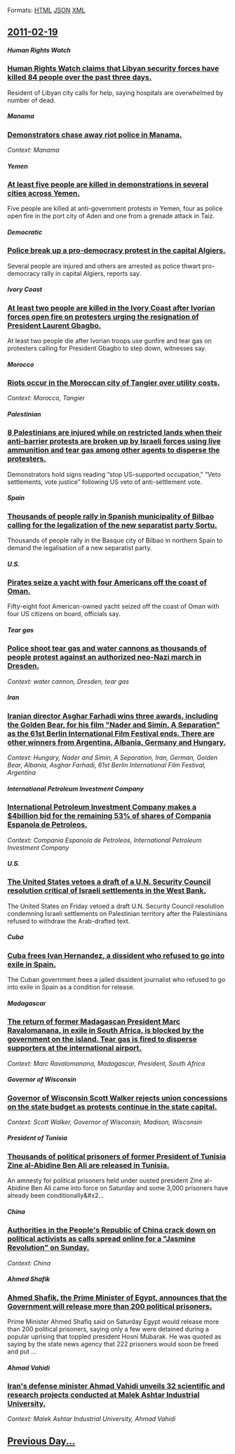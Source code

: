 
Formats: [HTML](2011/02/19/index.html)  [JSON](2011/02/19/index.json)  [XML](2011/02/19/index.xml)  

## [2011-02-19](/news/2011/02/19/index.md)

##### Human Rights Watch
### [Human Rights Watch claims that Libyan security forces have killed 84 people over the past three days. ](/news/2011/02/19/human-rights-watch-claims-that-libyan-security-forces-have-killed-84-people-over-the-past-three-days.md)
Resident of Libyan city calls for help, saying hospitals are overwhelmed by number of dead.

##### Manama
### [Demonstrators chase away riot police in Manama. ](/news/2011/02/19/demonstrators-chase-away-riot-police-in-manama.md)
_Context: Manama_

##### Yemen
### [At least five people are killed in demonstrations in several cities across Yemen. ](/news/2011/02/19/at-least-five-people-are-killed-in-demonstrations-in-several-cities-across-yemen.md)
Five people are killed at anti-government protests in Yemen, four as police open fire in the port city of Aden and one from a grenade attack in Taiz.

##### Democratic
### [Police break up a pro-democracy protest in the capital Algiers. ](/news/2011/02/19/police-break-up-a-pro-democracy-protest-in-the-capital-algiers.md)
Several people are injured and others are arrested as police thwart pro-democracy rally in capital Algiers, reports say.

##### Ivory Coast
### [At least two people are killed in the Ivory Coast after Ivorian forces open fire on protesters urging the resignation of President Laurent Gbagbo. ](/news/2011/02/19/at-least-two-people-are-killed-in-the-ivory-coast-after-ivorian-forces-open-fire-on-protesters-urging-the-resignation-of-president-laurent-g.md)
At least two people die after Ivorian troops use gunfire and tear gas on protesters calling for President Gbagbo to step down, witnesses say.

##### Morocco
### [Riots occur in the Moroccan city of Tangier over utility costs. ](/news/2011/02/19/riots-occur-in-the-moroccan-city-of-tangier-over-utility-costs.md)
_Context: Morocco, Tangier_

##### Palestinian
### [8 Palestinians are injured while on restricted lands when their anti-barrier protests are broken up by Israeli forces using live ammunition and tear gas among other agents to disperse the protesters. ](/news/2011/02/19/8-palestinians-are-injured-while-on-restricted-lands-when-their-anti-barrier-protests-are-broken-up-by-israeli-forces-using-live-ammunition.md)
Demonstrators hold signs reading “stop US-supported occupation,&quot; “Veto settlements, vote justice” following US veto of anti-settlement vote.

##### Spain
### [Thousands of people rally in Spanish municipality of Bilbao calling for the legalization of the new separatist party Sortu. ](/news/2011/02/19/thousands-of-people-rally-in-spanish-municipality-of-bilbao-calling-for-the-legalization-of-the-new-separatist-party-sortu.md)
Thousands of people rally in the Basque city of Bilbao in northern Spain to demand the legalisation of a new separatist party.

##### U.S.
### [Pirates seize a yacht with four Americans off the coast of Oman. ](/news/2011/02/19/pirates-seize-a-yacht-with-four-americans-off-the-coast-of-oman.md)
Fifty-eight foot American-owned yacht seized off the coast of Oman with four US citizens on board, officials say.

##### Tear gas
### [Police shoot tear gas and water cannons as thousands of people protest against an authorized neo-Nazi march in Dresden. ](/news/2011/02/19/police-shoot-tear-gas-and-water-cannons-as-thousands-of-people-protest-against-an-authorized-neo-nazi-march-in-dresden.md)
_Context: water cannon, Dresden, tear gas_

##### Iran
### [Iranian director Asghar Farhadi wins three awards, including the Golden Bear, for his film "Nader and Simin, A Separation" as the 61st Berlin International Film Festival ends. There are other winners from Argentina, Albania, Germany and Hungary. ](/news/2011/02/19/iranian-director-asghar-farhadi-wins-three-awards-including-the-golden-bear-for-his-film-nader-and-simin-a-separation-as-the-61st-berli.md)
_Context: Hungary, Nader and Simin, A Separation, Iran, German, Golden Bear, Albania, Asghar Farhadi, 61st Berlin International Film Festival, Argentina_

##### International Petroleum Investment Company
### [International Petroleum Investment Company makes a $4billion bid for the remaining 53% of shares of Compania Espanola de Petroleos.](/news/2011/02/19/international-petroleum-investment-company-makes-a-4billion-bid-for-the-remaining-53-of-shares-of-compaa-aa-espaa-ola-de-petra3leos.md)
_Context: Compania Espanola de Petroleos, International Petroleum Investment Company_

##### U.S.
### [The United States vetoes a draft of a U.N. Security Council resolution critical of Israeli settlements in the West Bank. ](/news/2011/02/19/the-united-states-vetoes-a-draft-of-a-u-n-security-council-resolution-critical-of-israeli-settlements-in-the-west-bank.md)
The United States on Friday vetoed a draft U.N. Security Council resolution condemning Israeli settlements on Palestinian territory after the Palestinians refused to withdraw the Arab-drafted text.

##### Cuba
### [Cuba frees Ivan Hernandez, a dissident who refused to go into exile in Spain. ](/news/2011/02/19/cuba-frees-ivan-hernandez-a-dissident-who-refused-to-go-into-exile-in-spain.md)
The Cuban government frees a jailed dissident journalist who refused to go into exile in Spain as a condition for release.

##### Madagascar
### [The return of former Madagascan President Marc Ravalomanana, in exile in South Africa, is blocked by the government on the island. Tear gas is fired to disperse supporters at the international airport. ](/news/2011/02/19/the-return-of-former-madagascan-president-marc-ravalomanana-in-exile-in-south-africa-is-blocked-by-the-government-on-the-island-tear-gas.md)
_Context: Marc Ravalomanana, Madagascar, President, South Africa_

##### Governor of Wisconsin
### [Governor of Wisconsin Scott Walker rejects union concessions on the state budget as protests continue in the state capital. ](/news/2011/02/19/governor-of-wisconsin-scott-walker-rejects-union-concessions-on-the-state-budget-as-protests-continue-in-the-state-capital.md)
_Context: Scott Walker, Governor of Wisconsin, Madison, Wisconsin_

##### President of Tunisia
### [Thousands of political prisoners of former President of Tunisia Zine al-Abidine Ben Ali are released in Tunisia. ](/news/2011/02/19/thousands-of-political-prisoners-of-former-president-of-tunisia-zine-al-abidine-ben-ali-are-released-in-tunisia.md)
An&#x20;amnesty&#x20;for&#x20;political&#x20;prisoners&#x20;held&#x20;under&#x20;ousted&#x20;president&#x20;Zine&#x20;al-Abidine&#x20;Ben&#x20;Ali&#x20;came&#x20;into&#x20;force&#x20;on&#x20;Saturday&#x20;and&#x20;some&#x20;3,000&#x20;prisoners&#x20;have&#x20;already&#x20;been&#x20;conditionally&#x2...

##### China
### [Authorities in the People's Republic of China crack down on political activists as calls spread online for a "Jasmine Revolution" on Sunday. ](/news/2011/02/19/authorities-in-the-people-s-republic-of-china-crack-down-on-political-activists-as-calls-spread-online-for-a-jasmine-revolution-on-sunday.md)
_Context: China_

##### Ahmed Shafik
### [Ahmed Shafik, the Prime Minister of Egypt, announces that the Government will release more than 200 political prisoners. ](/news/2011/02/19/ahmed-shafik-the-prime-minister-of-egypt-announces-that-the-government-will-release-more-than-200-political-prisoners.md)
Prime Minister Ahmed Shafiq said on Saturday Egypt would release more than 200 political prisoners, saying only a few were detained during a popular uprising that toppled president Hosni Mubarak. He was quoted as saying by the state news agency that 222 prisoners would soon be freed and put ...

##### Ahmad Vahidi
### [Iran's defense minister Ahmad Vahidi unveils 32 scientific and research projects conducted at Malek Ashtar Industrial University. ](/news/2011/02/19/iran-s-defense-minister-ahmad-vahidi-unveils-32-scientific-and-research-projects-conducted-at-malek-ashtar-industrial-university.md)
_Context: Malek Ashtar Industrial University, Ahmad Vahidi_

## [Previous Day...](/news/2011/02/18/index.md)

